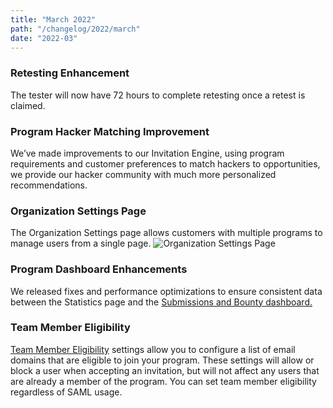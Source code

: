 ```yaml
---
title: "March 2022"
path: "/changelog/2022/march"
date: "2022-03"
---
```


### Retesting Enhancement
The tester will now have 72 hours to complete retesting once a retest is claimed.

### Program Hacker Matching Improvement
We’ve made improvements to our Invitation Engine, using program requirements and customer preferences to match hackers to opportunities, we provide our hacker community with much more personalized recommendations.

### Organization Settings Page
The Organization Settings page allows customers with multiple programs to manage users from a single page.
![Organization Settings Page](./programs/images/organization-settings.png)

### Program Dashboard Enhancements
We released fixes and performance optimizations to ensure consistent data between the Statistics page and the [Submissions and Bounty dashboard.](/programs/submissions-bounty-dashboard.html)

### Team Member Eligibility
[Team Member Eligibility](/programs/team-member-eligibility.html) settings allow you to configure a list of email domains that are eligible to join your program. These settings will allow or block a user when accepting an invitation, but will not affect any users that are already a member of the program. You can set team member eligibility regardless of SAML usage.

